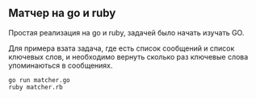 ## Матчер на go и ruby
  
Простая реализация на go и ruby, задачей было начать изучать GO.

Для примера взата задача, где есть список сообщений и список ключевых слов, и необходимо вернуть сколько раз ключевые слова упоминаються в сообщениях.

    go run matcher.go
    ruby matcher.rb
